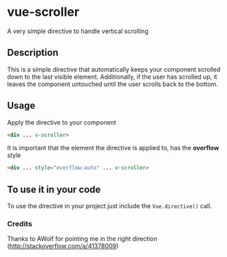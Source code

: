 # vue-scroller
A very simple directive to handle vertical scrolling

## Description
This is a simple directive that automatically keeps your component scrolled down to the last visible element.
Additionally, if the user has scrolled up, it leaves the component untouched until the user scrolls back to the bottom.

## Usage
Apply the directive to your component

```html
<div ... v-scroller>
```

It is important that the element the directive is applied to, has the **overflow** style

```html
<div ... style="overflow:auto" ... v-scroller>
```

## To use it in your code
To use the directive in your project just include the `Vue.directive()` call.





### Credits
Thanks to AWolf for pointing me in the right direction (http://stackoverflow.com/a/41378009)
